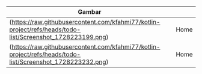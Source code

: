 | Gambar                                 |           |
|----------------------------------------|----------------|
| (https://raw.githubusercontent.com/kfahmi77/kotlin-project/refs/heads/todo-list/Screenshot_1728223199.png) | Home |
| (https://raw.githubusercontent.com/kfahmi77/kotlin-project/refs/heads/todo-list/Screenshot_1728223232.png)   | Home       |
